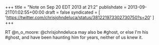 +++
title = "Note on Sep 20 EDT 2013 at 21:2"
publishdate = 2013-09-21T01:02:55+00:00
draft = false
syndicated = [ 'https://twitter.com/chrisjohndeluca/status/381221973302730750?s=20' ]
+++

RT @n_o_moore: @chrisjohndeluca may also be #ghost, or else I'm his #ghost, and have been haunting him for years, neither of us knew it.
